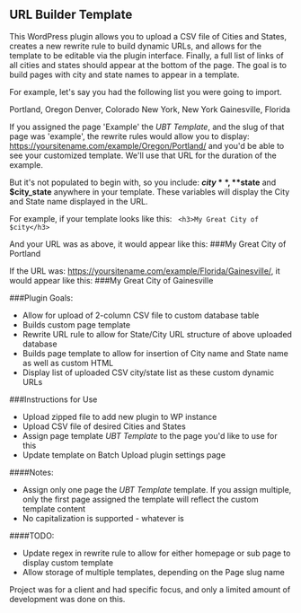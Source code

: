 ## URL Builder Template

This WordPress plugin allows you to upload a CSV file of Cities and States, creates a new rewrite rule to build dynamic URLs, and allows for the template to be editable via the plugin interface. Finally, a full list of links of all cities and states should appear at the bottom of the page. The goal is to build pages with city and state names to appear in a template.

For example, let's say you had the following list you were going to import.

Portland, Oregon
Denver, Colorado
New York, New York
Gainesville, Florida

If you assigned the page 'Example' the _UBT Template_, and the slug of that page was 'example', the rewrite rules would allow you to display:
https://yoursitename.com/example/Oregon/Portland/ 
and you'd be able to see your customized template. We'll use that URL for the duration of the example.

But it's not populated to begin with, so you include: **$city**, **$state** and **$city_state** anywhere in your template. These variables will display the City and State name displayed in the URL.

For example, if your template looks like this:
``` <h3>My Great City of $city</h3>```

And your URL was as above, it would appear like this:
###My Great City of Portland

If the URL was: https://yoursitename.com/example/Florida/Gainesville/, it would appear like this:
###My Great City of Gainesville 


###Plugin Goals:
* Allow for upload of 2-column CSV file to custom database table
* Builds custom page template 
* Rewrite URL rule to allow for State/City URL structure of above uploaded database
* Builds page template to allow for insertion of City name and State name as well as custom HTML
* Display list of uploaded CSV city/state list as these custom dynamic URLs

###Instructions for Use
* Upload zipped file to add new plugin to WP instance
* Upload CSV file of desired Cities and States
* Assign page template _UBT Template_ to the page you'd like to use for this
* Update template on Batch Upload plugin settings page

####Notes:
* Assign only one page the _UBT Template_ template. If you assign multiple, only the first page assigned the template will reflect the custom template content
* No capitalization is supported - whatever is 

####TODO:
* Update regex in rewrite rule to allow for either homepage or sub page to display custom template
* Allow storage of multiple templates, depending on the Page slug name

Project was for a client and had specific focus, and only a limited amount of development was done on this.
